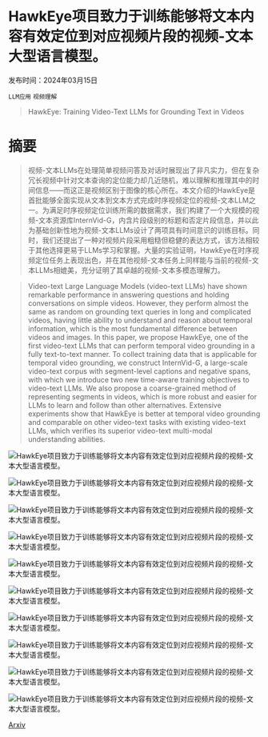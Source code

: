 # HawkEye项目致力于训练能够将文本内容有效定位到对应视频片段的视频-文本大型语言模型。

发布时间：2024年03月15日

`LLM应用` `视频理解`

> HawkEye: Training Video-Text LLMs for Grounding Text in Videos

# 摘要

> 视频-文本LLMs在处理简单视频问答及对话时展现出了非凡实力，但在复杂冗长视频中针对文本查询的定位能力却几近随机，难以理解和推理其中的时间信息——而这正是视频区别于图像的核心所在。本文介绍的HawkEye是首批能够全面实现从文本到文本方式完成时序视频定位的视频-文本LLM之一。为满足时序视频定位训练所需的数据需求，我们构建了一个大规模的视频-文本资源库InternVid-G，内含片段级别的标题和否定片段信息，并以此为基础创新性地为视频-文本LLMs设计了两项具有时间意识的训练目标。同时，我们还提出了一种对视频片段采用粗糙但稳健的表达方式，该方法相较于其他选择更易于LLMs学习和掌握。大量的实验证明，HawkEye在时序视频定位任务上表现出色，并在其他视频-文本任务上同样能与当前的视频-文本LLMs相媲美，充分证明了其卓越的视频-文本多模态理解力。

> Video-text Large Language Models (video-text LLMs) have shown remarkable performance in answering questions and holding conversations on simple videos. However, they perform almost the same as random on grounding text queries in long and complicated videos, having little ability to understand and reason about temporal information, which is the most fundamental difference between videos and images. In this paper, we propose HawkEye, one of the first video-text LLMs that can perform temporal video grounding in a fully text-to-text manner. To collect training data that is applicable for temporal video grounding, we construct InternVid-G, a large-scale video-text corpus with segment-level captions and negative spans, with which we introduce two new time-aware training objectives to video-text LLMs. We also propose a coarse-grained method of representing segments in videos, which is more robust and easier for LLMs to learn and follow than other alternatives. Extensive experiments show that HawkEye is better at temporal video grounding and comparable on other video-text tasks with existing video-text LLMs, which verifies its superior video-text multi-modal understanding abilities.

![HawkEye项目致力于训练能够将文本内容有效定位到对应视频片段的视频-文本大型语言模型。](../../../paper_images/2403.10228/x1.png)

![HawkEye项目致力于训练能够将文本内容有效定位到对应视频片段的视频-文本大型语言模型。](../../../paper_images/2403.10228/x2.png)

![HawkEye项目致力于训练能够将文本内容有效定位到对应视频片段的视频-文本大型语言模型。](../../../paper_images/2403.10228/x3.png)

![HawkEye项目致力于训练能够将文本内容有效定位到对应视频片段的视频-文本大型语言模型。](../../../paper_images/2403.10228/x4.png)

![HawkEye项目致力于训练能够将文本内容有效定位到对应视频片段的视频-文本大型语言模型。](../../../paper_images/2403.10228/x5.png)

![HawkEye项目致力于训练能够将文本内容有效定位到对应视频片段的视频-文本大型语言模型。](../../../paper_images/2403.10228/x7.png)

![HawkEye项目致力于训练能够将文本内容有效定位到对应视频片段的视频-文本大型语言模型。](../../../paper_images/2403.10228/x8.png)

![HawkEye项目致力于训练能够将文本内容有效定位到对应视频片段的视频-文本大型语言模型。](../../../paper_images/2403.10228/x9.png)

![HawkEye项目致力于训练能够将文本内容有效定位到对应视频片段的视频-文本大型语言模型。](../../../paper_images/2403.10228/x10.png)

![HawkEye项目致力于训练能够将文本内容有效定位到对应视频片段的视频-文本大型语言模型。](../../../paper_images/2403.10228/x11.png)

[Arxiv](https://arxiv.org/abs/2403.10228)